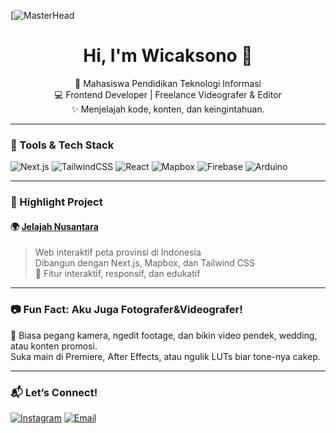 [![MasterHead](https://blogger.googleusercontent.com/img/b/R29vZ2xl/AVvXsEj5B6oigEpgr0xLn-lHBvZJ5W4mSHL6GRiRpJq8tBhnvZziOdFaLITBc-1R1dIndEDzwt9-mMLqync4RspmSaO8pF4BtJfeaEavClJg7uxSFYjU5Bsr3T3Y4k0GuSEedZsMv5C13GxqqvRIfHJWPajOYaUjRQZrFgIycONkUAHrOOF-ZoP9AFQcaVkI9ws/s16000/Desain%20tanpa%20judul%20(1).png)

<h1 align="center">Hi, I'm Wicaksono 👋</h1>
<p align="center">
  🌱 Mahasiswa Pendidikan Teknologi Informasi <br/>
  💻 Frontend Developer | Freelance Videografer & Editor <br/>
  ✨ Menjelajah kode, konten, dan keingintahuan.
</p>

---

### 🔧 Tools & Tech Stack

![Next.js](https://img.shields.io/badge/Next.js-black?style=for-the-badge&logo=next.js)
![TailwindCSS](https://img.shields.io/badge/TailwindCSS-38B2AC?style=for-the-badge&logo=tailwind-css&logoColor=white)
![React](https://img.shields.io/badge/React-20232A?style=for-the-badge&logo=react&logoColor=61DAFB)
![Mapbox](https://img.shields.io/badge/Mapbox-black?style=for-the-badge&logo=mapbox&logoColor=white)
![Firebase](https://img.shields.io/badge/Firebase-FFCA28?style=for-the-badge&logo=firebase&logoColor=black)
![Arduino](https://img.shields.io/badge/Arduino-00979D?style=for-the-badge&logo=arduino&logoColor=white)

---

### 📌 Highlight Project

#### 🌍 [Jelajah Nusantara](https://www.jelajahnusantara.my.id/)
> Web interaktif peta provinsi di Indonesia  
> Dibangun dengan Next.js, Mapbox, dan Tailwind CSS  
> 🎯 Fitur interaktif, responsif, dan edukatif

---

### 📷 Fun Fact: Aku Juga Fotografer&Videografer!

🎥 Biasa pegang kamera, ngedit footage, dan bikin video pendek, wedding, atau konten promosi.  
Suka main di Premiere, After Effects, atau ngulik LUTs biar tone-nya cakep.

---

### 📬 Let’s Connect!

[![Instagram](https://img.shields.io/badge/-@amirulwicaksono_-E4405F?style=flat&logo=instagram&logoColor=white)](https://instagram.com/amirulwicaksono_)
[![Email](https://img.shields.io/badge/-Email-EA4335?style=flat&logo=gmail&logoColor=white)](mailto:amrlwcksn@email.com)


<!---
Amrlwcksn/Amrlwcksn is a ✨ special ✨ repository because its `README.md` (this file) appears on your GitHub profile.
You can click the Preview link to take a look at your changes.
--->
